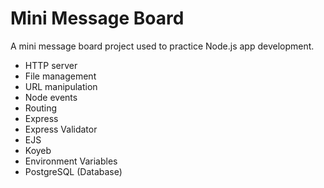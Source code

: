 # Mini Message Board

A mini message board project used to practice Node.js app development.

- HTTP server
- File management
- URL manipulation
- Node events
- Routing
- Express
- Express Validator
- EJS
- Koyeb
- Environment Variables
- PostgreSQL (Database)
